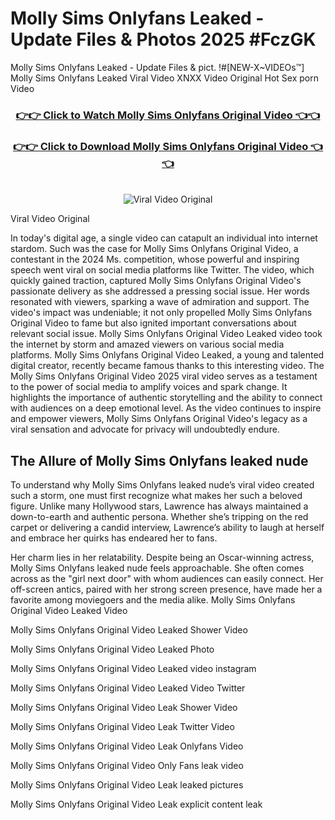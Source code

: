 # Molly Sims Onlyfans Leaked - Update Files & Photos 2025 #FczGK

Molly Sims Onlyfans Leaked - Update Files & pict. !#[NEW-X~VIDEOs™] Molly Sims Onlyfans Leaked Viral Video XNXX Video Original Hot Sex porn Video
<br>
<div align="center">
<h3><a href="https://links2leaks.com?utm_source=mollysims&utm_medium=gitlong" rel="nofollow">👉👉 Click to Watch Molly Sims Onlyfans Original Video 👈👈</a></h3>
<h3><a href="https://links2leaks.com?utm_source=mollysims&utm_medium=gitlong" rel="nofollow">👉👉 Click to Download Molly Sims Onlyfans Original Video 👈👈</a></h3>
<br>
<a href="https://links2leaks.com?utm_source=mollysims&utm_medium=gitlong" rel="nofollow"><img src="https://i.ibb.co/Gkj2r4b/banner.png" alt="Viral Video Original" style="max-width: 100%; display: inline-block;" data-target="animated-image.originalImage"></a>
</div>

Viral Video Original

In today's digital age, a single video can catapult an individual into internet stardom. Such was the case for Molly Sims Onlyfans Original Video, a contestant in the 2024 Ms. competition, whose powerful and inspiring speech went viral on social media platforms like Twitter.
The video, which quickly gained traction, captured Molly Sims Onlyfans Original Video's passionate delivery as she addressed a pressing social issue. Her words resonated with viewers, sparking a wave of admiration and support. The video's impact was undeniable; it not only propelled Molly Sims Onlyfans Original Video to fame but also ignited important conversations about relevant social issue.
Molly Sims Onlyfans Original Video Leaked video took the internet by storm and amazed viewers on various social media platforms. Molly Sims Onlyfans Original Video Leaked, a young and talented digital creator, recently became famous thanks to this interesting video.
The Molly Sims Onlyfans Original Video 2025 viral video serves as a testament to the power of social media to amplify voices and spark change. It highlights the importance of authentic storytelling and the ability to connect with audiences on a deep emotional level. As the video continues to inspire and empower viewers, Molly Sims Onlyfans Original Video's legacy as a viral sensation and advocate for privacy will undoubtedly endure.

<h2>The Allure of Molly Sims Onlyfans leaked nude</h2>


To understand why Molly Sims Onlyfans leaked nude’s viral video created such a storm, one must first recognize what makes her such a beloved figure. Unlike many Hollywood stars, Lawrence has always maintained a down-to-earth and authentic persona. Whether she’s tripping on the red carpet or delivering a candid interview, Lawrence’s ability to laugh at herself and embrace her quirks has endeared her to fans.

Her charm lies in her relatability. Despite being an Oscar-winning actress, Molly Sims Onlyfans leaked nude feels approachable. She often comes across as the "girl next door" with whom audiences can easily connect. Her off-screen antics, paired with her strong screen presence, have made her a favorite among moviegoers and the media alike.
Molly Sims Onlyfans Original Video Leaked Video

Molly Sims Onlyfans Original Video Leaked Shower Video

Molly Sims Onlyfans Original Video Leaked Photo

Molly Sims Onlyfans Original Video Leaked video instagram

Molly Sims Onlyfans Original Video Leaked Video Twitter

Molly Sims Onlyfans Original Video Leak Shower Video

Molly Sims Onlyfans Original Video Leak Twitter Video

Molly Sims Onlyfans Original Video Leak Onlyfans Video

Molly Sims Onlyfans Original Video Only Fans leak video

Molly Sims Onlyfans Original Video Leak leaked pictures

Molly Sims Onlyfans Original Video Leak explicit content leak